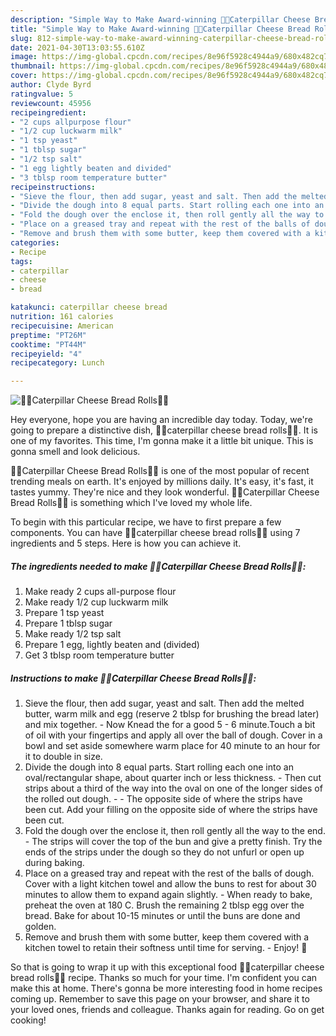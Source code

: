 ```yaml
---
description: "Simple Way to Make Award-winning 🧀🥐Caterpillar Cheese Bread Rolls🥐🧀"
title: "Simple Way to Make Award-winning 🧀🥐Caterpillar Cheese Bread Rolls🥐🧀"
slug: 812-simple-way-to-make-award-winning-caterpillar-cheese-bread-rolls
date: 2021-04-30T13:03:55.610Z
image: https://img-global.cpcdn.com/recipes/8e96f5928c4944a9/680x482cq70/caterpillar-cheese-bread-rolls-recipe-main-photo.jpg
thumbnail: https://img-global.cpcdn.com/recipes/8e96f5928c4944a9/680x482cq70/caterpillar-cheese-bread-rolls-recipe-main-photo.jpg
cover: https://img-global.cpcdn.com/recipes/8e96f5928c4944a9/680x482cq70/caterpillar-cheese-bread-rolls-recipe-main-photo.jpg
author: Clyde Byrd
ratingvalue: 5
reviewcount: 45956
recipeingredient:
- "2 cups allpurpose flour"
- "1/2 cup luckwarm milk"
- "1 tsp yeast"
- "1 tblsp sugar"
- "1/2 tsp salt"
- "1 egg lightly beaten and divided"
- "3 tblsp room temperature butter"
recipeinstructions:
- "Sieve the flour, then add sugar, yeast and salt. Then add the melted butter, warm milk and egg (reserve 2 tblsp for brushing the bread later) and mix together.  Now Knead the for a good 5 - 6 minute.Touch a bit of oil with your fingertips and apply all over the ball of dough. Cover in a bowl and set aside somewhere warm place for 40 minute to an hour for it to double in size."
- "Divide the dough into 8 equal parts. Start rolling each one into an oval/rectangular shape, about quarter inch or less thickness. Then cut strips about a third of the way into the oval on one of the longer sides of the rolled out dough.  The opposite side of where the strips have been cut. Add your filling on the opposite side of where the strips have been cut."
- "Fold the dough over the enclose it, then roll gently all the way to the end. The strips will cover the top of the bun and give a pretty finish. Try the ends of the strips under the dough so they do not unfurl or open up during baking."
- "Place on a greased tray and repeat with the rest of the balls of dough. Cover with a light kitchen towel and allow the buns to rest for about 30 minutes to allow them to expand again slightly. When ready to bake, preheat the oven at 180 C. Brush the remaining 2 tblsp egg over the bread. Bake for about 10-15 minutes or until the buns are done and golden."
- "Remove and brush them with some butter, keep them covered with a kitchen towel to retain their softness until time for serving. Enjoy! 🙂"
categories:
- Recipe
tags:
- caterpillar
- cheese
- bread

katakunci: caterpillar cheese bread 
nutrition: 161 calories
recipecuisine: American
preptime: "PT26M"
cooktime: "PT44M"
recipeyield: "4"
recipecategory: Lunch

---
```



![🧀🥐Caterpillar Cheese Bread Rolls🥐🧀](https://img-global.cpcdn.com/recipes/8e96f5928c4944a9/680x482cq70/caterpillar-cheese-bread-rolls-recipe-main-photo.jpg)

Hey everyone, hope you are having an incredible day today. Today, we're going to prepare a distinctive dish, 🧀🥐caterpillar cheese bread rolls🥐🧀. It is one of my favorites. This time, I'm gonna make it a little bit unique. This is gonna smell and look delicious.



🧀🥐Caterpillar Cheese Bread Rolls🥐🧀 is one of the most popular of recent trending meals on earth. It's enjoyed by millions daily. It's easy, it's fast, it tastes yummy. They're nice and they look wonderful. 🧀🥐Caterpillar Cheese Bread Rolls🥐🧀 is something which I've loved my whole life.


To begin with this particular recipe, we have to first prepare a few components. You can have 🧀🥐caterpillar cheese bread rolls🥐🧀 using 7 ingredients and 5 steps. Here is how you can achieve it.

<!--inarticleads1-->

##### The ingredients needed to make 🧀🥐Caterpillar Cheese Bread Rolls🥐🧀:

1. Make ready 2 cups all-purpose flour
1. Make ready 1/2 cup luckwarm milk
1. Prepare 1 tsp yeast
1. Prepare 1 tblsp sugar
1. Make ready 1/2 tsp salt
1. Prepare 1 egg, lightly beaten and (divided)
1. Get 3 tblsp room temperature butter




<!--inarticleads2-->

##### Instructions to make 🧀🥐Caterpillar Cheese Bread Rolls🥐🧀:

1. Sieve the flour, then add sugar, yeast and salt. Then add the melted butter, warm milk and egg (reserve 2 tblsp for brushing the bread later) and mix together.  - Now Knead the for a good 5 - 6 minute.Touch a bit of oil with your fingertips and apply all over the ball of dough. Cover in a bowl and set aside somewhere warm place for 40 minute to an hour for it to double in size.
1. Divide the dough into 8 equal parts. Start rolling each one into an oval/rectangular shape, about quarter inch or less thickness. - Then cut strips about a third of the way into the oval on one of the longer sides of the rolled out dough. -  - The opposite side of where the strips have been cut. Add your filling on the opposite side of where the strips have been cut.
1. Fold the dough over the enclose it, then roll gently all the way to the end. - The strips will cover the top of the bun and give a pretty finish. Try the ends of the strips under the dough so they do not unfurl or open up during baking.
1. Place on a greased tray and repeat with the rest of the balls of dough. Cover with a light kitchen towel and allow the buns to rest for about 30 minutes to allow them to expand again slightly. - When ready to bake, preheat the oven at 180 C. Brush the remaining 2 tblsp egg over the bread. Bake for about 10-15 minutes or until the buns are done and golden.
1. Remove and brush them with some butter, keep them covered with a kitchen towel to retain their softness until time for serving. - Enjoy! 🙂




So that is going to wrap it up with this exceptional food 🧀🥐caterpillar cheese bread rolls🥐🧀 recipe. Thanks so much for your time. I'm confident you can make this at home. There's gonna be more interesting food in home recipes coming up. Remember to save this page on your browser, and share it to your loved ones, friends and colleague. Thanks again for reading. Go on get cooking!
